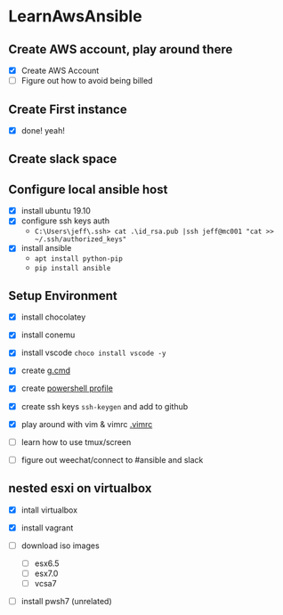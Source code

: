 # LearnAwsAnsible

## Create AWS account, play around there
- [x] Create AWS Account
- [ ] Figure out how to avoid being billed

## Create First instance
- [x] done! yeah!

## Create slack space


## Configure local ansible host
- [x] install ubuntu 19.10
- [x] configure ssh keys auth
  - ```C:\Users\jeff\.ssh> cat .\id_rsa.pub |ssh jeff@mc001 "cat >> ~/.ssh/authorized_keys"```
- [x] install ansible
  - ```apt install python-pip```
  - ```pip install ansible```

## Setup Environment

- [x] install chocolatey
- [x] install conemu
- [x] install vscode ```choco install vscode -y```
- [x] create [g.cmd](./files/g.cmd)
- [x] create [powershell profile](./files/Microsoft.PowerShell_profile.ps1)
- [x] create ssh keys ```ssh-keygen``` and add to github
- [x] play around with vim & vimrc [.vimrc](./files/.vimrc)
- [ ] learn how to use tmux/screen
- [ ] figure out weechat/connect to #ansible and slack


## nested esxi on virtualbox

- [x] intall virtualbox
- [x] install vagrant
- [ ] download iso images
  - [ ] esx6.5
  - [ ] esx7.0
  - [ ] vcsa7
- [ ] install pwsh7 (unrelated)

